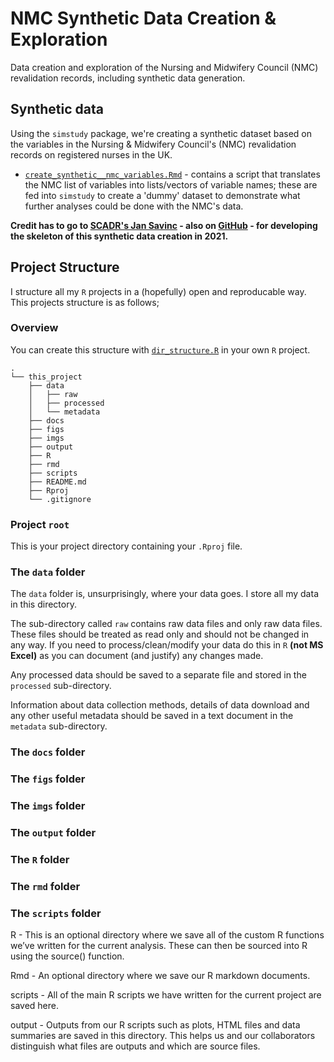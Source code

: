 # NMC Synthetic Data Creation & Exploration

Data creation and exploration of the Nursing and Midwifery Council (NMC) revalidation records, including synthetic data generation.

## Synthetic data

Using the `simstudy` package, we're creating a synthetic dataset based on the variables in the Nursing & Midwifery Council's (NMC) revalidation records on registered nurses in the UK.

* [`create_synthetic__nmc_variables.Rmd`](./rmd/create_synthetic_nmc_variables.Rmd) - contains a script that translates the NMC list of variables into lists/vectors of variable names; these are fed into `simstudy` to create a 'dummy' dataset to demonstrate what further analyses could be done with the NMC's data.

**Credit has to go to [SCADR's Jan Savinc](https://www.scadr.ac.uk/about-us/our-people/jan-savinc) - also on [GitHub](https://github.com/jsavn) - for developing the skeleton of this synthetic data creation in 2021.**

## Project Structure

I structure all my ```R``` projects in a (hopefully) open and reproducable way. This projects structure is as follows;

### Overview

You can create this structure with [`dir_structure.R`](./scripts/dir_structure.R) in your own ```R``` project. 

```
.
└── this_project
    ├── data
    │   ├── raw
    │   ├── processed
    │   └── metadata
    ├── docs
    ├── figs
    ├── imgs
    ├── output 
    ├── R
    ├── rmd
    ├── scripts
    ├── README.md
    ├── Rproj
    └── .gitignore
```

### Project ```root```
This is your project directory containing your ```.Rproj``` file.

### The ```data``` folder
The ```data``` folder is, unsurprisingly, where your data goes. I store all my data in this directory. 

The sub-directory called ```raw``` contains raw data files and only raw data files. These files should be treated as read only and should not be changed in any way. If you need to process/clean/modify your data do this in ```R``` **(not MS Excel)** as you can document (and justify) any changes made.

Any processed data should be saved to a separate file and stored in the ```processed``` sub-directory.

Information about data collection methods, details of data download and any other useful metadata should be saved in a text document in the ```metadata``` sub-directory.

### The ```docs``` folder

### The ```figs``` folder

### The ```imgs``` folder

### The ```output``` folder

### The ```R``` folder

### The ```rmd``` folder

### The ```scripts``` folder



 

R - This is an optional directory where we save all of the custom R functions we’ve written for the current analysis. These can then be sourced into R using the source() function.

Rmd - An optional directory where we save our R markdown documents.

scripts - All of the main R scripts we have written for the current project are saved here.

output - Outputs from our R scripts such as plots, HTML files and data summaries are saved in this directory. This helps us and our collaborators distinguish what files are outputs and which are source files.

